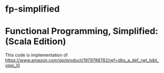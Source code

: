 # fp-simplified

# Functional Programming, Simplified: (Scala Edition)

This code is implementation of https://www.amazon.com/gp/product/1979788782/ref=dbs_a_def_rwt_bibl_vppi_i0
